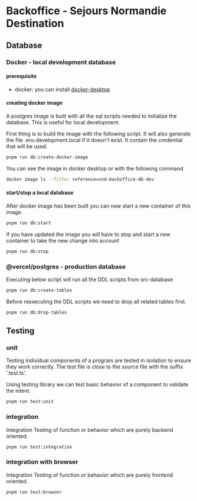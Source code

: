 # Backoffice - Sejours Normandie Destination

## Database

### Docker - local development database

#### prerequisite

- docker: you can install [docker-desktop](https://www.docker.com/products/docker-desktop/)

#### creating docker image

A postgres image is built with all the sql scripts needed to initialize the database. This is useful for local development.

First thing is to build the image with the following script. It will also generate the file .env.development.local if it doesn't exist. It contain the credential that will be used.

```bash
pnpm run db:create-docker-image
```

You can see the image in docker desktop or with the following command

```bash
docker image ls --filter reference=snd-backoffice-db-dev
```

#### start/stop a local database

After docker image has been built you can now start a new container of this image.

```bash
pnpm run db:start
```

If you have updated the image you will have to stop and start a new container to take the new change into account

```bash
pnpm run db:stop
```

### @vercel/postgres - production database

Executing below script will run all the DDL scripts from src-database

```bash
pnpm run db:create-tables
```

Before reexecuting the DDL scripts we need to drop all related tables first.

```bash
pnpm run db:drop-tables
```

## Testing

### unit

Testing individual components of a program are tested in isolation to ensure they work correctly. The test file is close to the source file with the suffix '.test.ts'.

Using testing library we can test basic behavior of a component to validate the intent.

```bash
pnpm run test:unit
```

### integration

Integration Testing of function or behavior which are purely backend oriented.

```bash
pnpm run test:integration
```

### integration with browser

Integration Testing of function or behavior which are purely frontend oriented.

```bash
pnpm run test:browser
```
